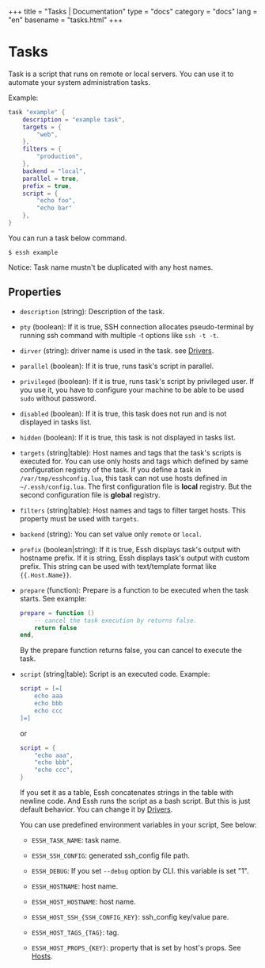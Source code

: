 +++
title = "Tasks | Documentation"
type = "docs"
category = "docs"
lang = "en"
basename = "tasks.html"
+++

# Tasks

Task is a script that runs on remote or local servers. You can use it to automate your system administration tasks.

Example:

~~~lua
task "example" {
    description = "example task",
    targets = {
        "web",
    },
    filters = {
        "production",
    },
    backend = "local",
    parallel = true,
    prefix = true,
    script = {
        "echo foo",
        "echo bar"
    },
}
~~~

You can run a task below command.

~~~
$ essh example
~~~

Notice: Task name mustn't be duplicated with any host names.

## Properties

* `description` (string): Description of the task.

* `pty` (boolean): If it is true, SSH connection allocates pseudo-terminal by running ssh command with multiple -t options like `ssh -t -t`.

* `dirver` (string): driver name is used in the task. see [Drivers](drivers.html).

* `parallel` (boolean): If it is true, runs task's script in parallel.

* `privileged` (boolean): If it is true, runs task's script by privileged user. If you use it, you have to configure your machine to be able to be used `sudo` without password.

* `disabled` (boolean): If it is true, this task does not run and is not displayed in tasks list.

* `hidden` (boolean): If it is true, this task is not displayed in tasks list.

* `targets` (string|table): Host names and tags that the task's scripts is executed for. You can use only hosts and tags which defined by same configuration registry of the task. If you define a task in `/var/tmp/esshconfig.lua`, this task can not use hosts defined in `~/.essh/config.lua`. The first configuration file is **local** registry. But the second configuration file is **global** registry.

* `filters` (string|table): Host names and tags to filter target hosts. This property must be used with `targets`.

* `backend` (string): You can set value only `remote` or `local`.

* `prefix` (boolean|string): If it is true, Essh displays task's output with hostname prefix. If it is string, Essh displays task's output with custom prefix. This string can be used with text/template format like `{{.Host.Name}}`.

* `prepare` (function): Prepare is a function to be executed when the task starts. See example:

    ~~~lua
    prepare = function ()
        -- cancel the task execution by returns false.
        return false
    end,
    ~~~

    By the prepare function returns false, you can cancel to execute the task.

* `script` (string|table): Script is an executed code. Example:

    ~~~lua
    script = [=[
        echo aaa
        echo bbb
        echo ccc
    ]=]
    ~~~

    or

    ~~~lua
    script = {
        "echo aaa",
        "echo bbb",
        "echo ccc",
    }
    ~~~

    If you set it as a table, Essh concatenates strings in the table with newline code. And Essh runs the script as a bash script.
    But this is just default behavior. You can change it by [Drivers](drivers.html).

    You can use predefined environment variables in your script, See below:

  * `ESSH_TASK_NAME`: task name.

  * `ESSH_SSH_CONFIG`: generated ssh_config file path.

  * `ESSH_DEBUG`: If you set `--debug` option by CLI. this variable is set "1".

  * `ESSH_HOSTNAME`: host name.

  * `ESSH_HOST_HOSTNAME`: host name.

  * `ESSH_HOST_SSH_{SSH_CONFIG_KEY}`: ssh_config key/value pare.

  * `ESSH_HOST_TAGS_{TAG}`: tag.

  * `ESSH_HOST_PROPS_{KEY}`: property that is set by host's props. See [Hosts](hosts.html).

